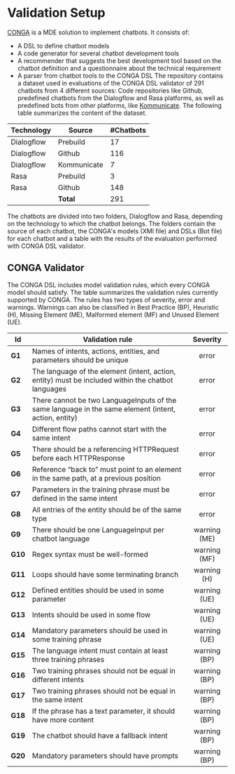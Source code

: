 # Validation Setup
[CONGA](https://saraperezsoler.github.io/CONGA/) is a MDE solution to implement chatbots. It consists of:
- A DSL to define chatbot models
- A code generator for several chatbot development tools
- A recommender that suggests the best development tool based on the chatbot definition and a questionnaire about the technical requirement
- A parser from chatbot tools to the CONGA DSL
The repository contains a dataset used in evaluations of the CONGA DSL validator of 291 chatbots from 4 different sources: Code repositories like Github, predefined chatbots from the Dialogflow and Rasa platforms, as well as predefined bots from other platforms, like [Kommunicate](https://www.kommunicate.io/). The following table summarizes the content of the dataset.


| **Technology** | **Source**  | **#Chatbots** |
|----------------|-------------|---------------|
| Dialogflow     | Prebuild    | 17            |
| Dialogflow     | Github      | 116           |
| Dialogflow     | Kommunicate | 7             |
| Rasa           | Prebuild    | 3             |
| Rasa           | Github      | 148           |
|                | **Total**   | 291           |

The chatbots are divided into two folders, Dialogflow and Rasa, depending on the technology to which the chatbot belongs. The folders contain the source of each chatbot, the CONGA's models (XMI file) and DSLs (Bot file) for each chatbot and a table with the results of the evaluation performed with CONGA DSL validator.

## CONGA Validator
The CONGA DSL includes model validation rules, which every CONGA model should satisfy. The table summarizes the validation rules currently supported by CONGA. The rules has two types of severity, error and warnings. Warnings can also be classified in Best Practice (BP), Heuristic (H), Missing Element (ME), Malformed element (MF) and Unused Element (UE). 

| **Id**  | **Validation rule**                                                                                  | **Severity** |
|---------|------------------------------------------------------------------------------------------------------|:------------:|
| **G1**  | Names of intents, actions, entities, and parameters should be unique                                 |     error    |
| **G2**  | The language of the element (intent, action, entity) must be included within the chatbot languages   |     error    |
| **G3**  | There cannot be two LanguageInputs of the same language in the same element (intent, action, entity) |     error    |
| **G4**  | Different flow paths cannot start with the same intent                                               |     error    |
| **G5**  | There should be a referencing HTTPRequest before each HTTPResponse                                   |     error    |
| **G6**  | Reference “back to” must point to an element in the same path, at a previous position                |     error    |
| **G7**  | Parameters in the training phrase must be defined in the same intent                                 |     error    |
| **G8**  | All entries of the entity should be of the same type                                                 |     error    |
| **G9**  | There should be one LanguageInput per chatbot language                                               | warning (ME) |
| **G10** | Regex syntax must be well-formed                                                                     | warning (MF) |
| **G11** | Loops should have some terminating branch                                                            |  warning (H) |
| **G12** | Defined entities should be used in some parameter                                                    | warning (UE) |
| **G13** | Intents should be used in some flow                                                                  | warning (UE) |
| **G14** | Mandatory parameters should be used in some training phrase                                          | warning (UE) |
| **G15** | The language intent must contain at least three training phrases                                     | warning (BP) |
| **G16** | Two training phrases should not be equal in different intents                                        | warning (BP) |
| **G17** | Two training phrases should not be equal in the same intent                                          | warning (BP) |
| **G18** | If the phrase has a text parameter, it should have more content                                      | warning (BP) |
| **G19** | The chatbot should have a fallback intent                                                            | warning (BP) |
| **G20** | Mandatory parameters should have prompts                                                             | warning (BP) |
